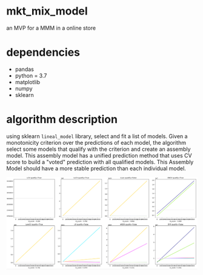 # mkt_mix_model
an MVP for a MMM in a online store

# dependencies 
 - pandas 
 - python = 3.7
 - matplotlib 
 - numpy
 - sklearn

# algorithm description
using sklearn `lineal_model` library, select and fit a list of models. Given a monotonicity criterion over the predictions of each model, the algorithm select some models that qualify with the criterion and create an assembly model. This assembly model has a unified prediction method that uses CV score to build a "voted" prediction with all qualified models. 
This Assembly Model should have a more stable prediction than each individual model.  

![alt text](img.PNG)